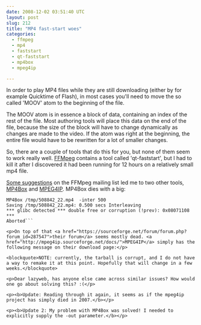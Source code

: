 ```yaml
---
date: 2008-12-02 03:51:40 UTC
layout: post
slug: 212
title: "MP4 fast-start woes"
categories:
  - ffmpeg
  - mp4
  - faststart
  - qt-faststart
  - mp4box
  - mpeg4ip

---
```

<p>In order to play MP4 files while they are still downloading (either by for example Quicktime of Flash), in most cases you'll need to move the so called 'MOOV' atom to the beginning of the file.</p>

<p>The MOOV atom is in essence a block of data, containing an index of the rest of the file. Most authoring tools will place this data on the end of the file, because the size of the block will have to change dynamically as changes are made to the video. If the atom was right at the beginning, the entire file would have to be rewritten for a lot of smaller changes.</p>

<p>So, there are a couple of tools that do this for you, but none of them seem to work really well. <a href="http://ffmpeg.mplayerhq.hu/">FFMpeg</a> contains a tool called 'qt-faststart', but I had to kill it after I discovered it had been running for 12 hours on a relatively small mp4 file.</p>

<p><a href="http://lists.mplayerhq.hu/pipermail/ffmpeg-user/2008-December/018103.html">Some suggestions</a> on the FFMpeg mailing list led me to two other tools, <a href="http://gpac.sourceforge.net/index.php">MP4Box</a> and <a href="http://mpeg4ip.sourceforge.net/docs/">MPEG4IP</a>. MP4Box dies with a big:</p>

```
MP4Box /tmp/508842_22.mp4  -inter 500
Saving /tmp/508842_22.mp4: 0.500 secs Interleaving
*** glibc detected *** double free or corruption (!prev): 0x08071108 ***
Aborted```

<p>On top of that <a href="https://sourceforge.net/forum/forum.php?forum_id=287547">their forum</a> seems mostly dead. <a href="http://mpeg4ip.sourceforge.net/docs/">MPEG4IP</a> simply has the following message on their download page:</p>

<blockquote>NOTE: currently, the tarball is corrupt, and I do not have a way to remake it at this point. Hopefully that will change in a few weeks.</blockquote>

<p>Dear lazyweb, has anyone else came across similar issues? How would one go about solving this? :(</p>

<p><b>Update: Reading through it again, it seems as if the mpeg4ip project has simply died in 2007.</b></p>

<p><b>Update 2: My problem with MP4Box was solved! I needed to explicitly supply the -out parameter.</b></p>